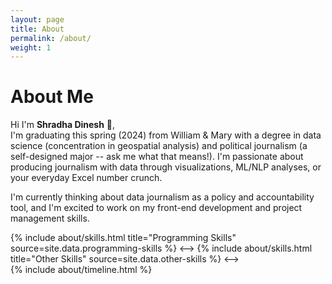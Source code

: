 ```yaml
---
layout: page
title: About
permalink: /about/
weight: 1
---
```


# **About Me**

Hi I'm **Shradha Dinesh** :wave:,<br>
I'm graduating this spring (2024) from William & Mary with a degree in data science (concentration in geospatial analysis) and political journalism (a self-designed major -- ask me what that means!). I'm passionate about producing journalism with data through visualizations, ML/NLP analyses, or your everyday Excel number crunch. 

I'm currently thinking about data journalism as a policy and accountability tool, and I'm excited to work on my front-end development and project management skills. 

<div class="row">
<!-->{% include about/skills.html title="Programming Skills" source=site.data.programming-skills %} <-->
<!-->{% include about/skills.html title="Other Skills" source=site.data.other-skills %} <-->
  
</div>
<div class="row">
{% include about/timeline.html %}
</div>

